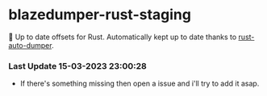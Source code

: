 # blazedumper-rust-staging

🚀 Up to date offsets for Rust. Automatically kept up to date thanks to [rust-auto-dumper](https://github.com/Akandesh/rust-auto-dumper).


### Last Update 15-03-2023 23:00:28
- If there's something missing then open a issue and i'll try to add it asap.